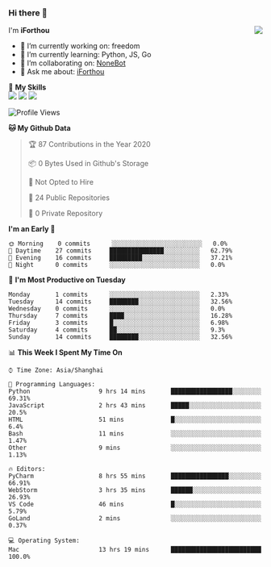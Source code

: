 ### Hi there 👋

<a href="#">
  <img align="right" src="https://github-readme-stats.vercel.app/api?username=iforthou&count_private=true&show_icons=true&bg_color=15,f2f7fd,E0EAFC" />
</a>

I'm **iForthou**

- 🔭 I’m currently working on: freedom
- 🌱 I’m currently learning: Python, JS, Go
- 👯 I’m collaborating on: [NoneBot](https://github.com/nonebot)
- 💬 Ask me about: [iForthou](https://iforthou.com)

🌟 **My Skills**  
![](https://img.shields.io/badge/-Python-3e74a2?style=flat-square&logo=Python&logoColor=fff)
![](https://img.shields.io/badge/-Docker-2496ED?style=flat-square&logo=Docker&logoColor=fff)
![](https://img.shields.io/badge/-Linux-000000?style=flat-square&logo=Linux&logoColor=fff)

<!--START_SECTION:waka-->
![Profile Views](http://img.shields.io/badge/Profile%20Views-238-blue)

**🐱 My Github Data** 

> 🏆 87 Contributions in the Year 2020
 > 
> 📦 0 Bytes Used in Github's Storage 
 > 
> 🚫 Not Opted to Hire
 > 
> 📜 24 Public Repositories
 > 
> 🔑 0 Private Repository 
 > 
**I'm an Early 🐤** 

```text
🌞 Morning    0 commits      ░░░░░░░░░░░░░░░░░░░░░░░░░   0.0% 
🌆 Daytime    27 commits     ███████████████░░░░░░░░░░   62.79% 
🌃 Evening    16 commits     █████████░░░░░░░░░░░░░░░░   37.21% 
🌙 Night      0 commits      ░░░░░░░░░░░░░░░░░░░░░░░░░   0.0%

```
📅 **I'm Most Productive on Tuesday** 

```text
Monday       1 commits      ░░░░░░░░░░░░░░░░░░░░░░░░░   2.33% 
Tuesday      14 commits     ████████░░░░░░░░░░░░░░░░░   32.56% 
Wednesday    0 commits      ░░░░░░░░░░░░░░░░░░░░░░░░░   0.0% 
Thursday     7 commits      ████░░░░░░░░░░░░░░░░░░░░░   16.28% 
Friday       3 commits      █░░░░░░░░░░░░░░░░░░░░░░░░   6.98% 
Saturday     4 commits      ██░░░░░░░░░░░░░░░░░░░░░░░   9.3% 
Sunday       14 commits     ████████░░░░░░░░░░░░░░░░░   32.56%

```


📊 **This Week I Spent My Time On** 

```text
⌚︎ Time Zone: Asia/Shanghai

💬 Programming Languages: 
Python                   9 hrs 14 mins       █████████████████░░░░░░░░   69.31% 
JavaScript               2 hrs 43 mins       █████░░░░░░░░░░░░░░░░░░░░   20.5% 
HTML                     51 mins             █░░░░░░░░░░░░░░░░░░░░░░░░   6.4% 
Bash                     11 mins             ░░░░░░░░░░░░░░░░░░░░░░░░░   1.47% 
Other                    9 mins              ░░░░░░░░░░░░░░░░░░░░░░░░░   1.13%

🔥 Editors: 
PyCharm                  8 hrs 55 mins       ████████████████░░░░░░░░░   66.91% 
WebStorm                 3 hrs 35 mins       ██████░░░░░░░░░░░░░░░░░░░   26.93% 
VS Code                  46 mins             █░░░░░░░░░░░░░░░░░░░░░░░░   5.79% 
GoLand                   2 mins              ░░░░░░░░░░░░░░░░░░░░░░░░░   0.37%

💻 Operating System: 
Mac                      13 hrs 19 mins      █████████████████████████   100.0%

```


<!--END_SECTION:waka-->
